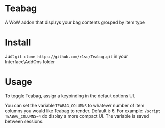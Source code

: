 # Teabag
A WoW addon that displays your bag contents grouped by item type

# Install
Just ```git clone https://github.com/r1sc/Teabag.git``` in your Interface\AddOns folder.

# Usage
To toggle Teabag, assign a keybinding in the default options UI.

You can set the variable ```TEABAG_COLUMNS``` to whatever number of item columns you would like Teabag to render. Default is 6.
For example: ```/script TEABAG_COLUMNS=4``` do display a more compact UI. The variable is saved between sessions.
